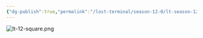 ```yaml
---
{"dg-publish":true,"permalink":"/lost-terminal/season-12-0/lt-season-12-0/","tags":["project/lt"],"noteIcon":"","created":"2025-02-23T16:18","updated":"2025-04-05T12:57"}
---
```



![lt-12-square.png](/img/user/lt-12-square.png)

 